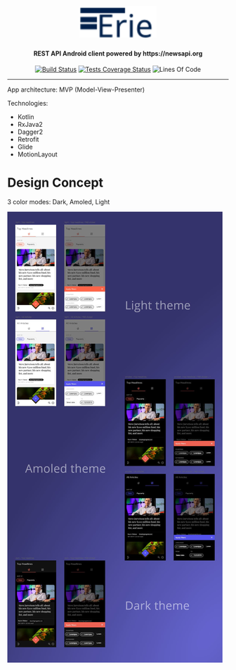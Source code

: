 <h1 align="center"><img width="35%" src="./art/logo.svg" /></h1>
<h4 align="center">REST API Android client powered by https://newsapi.org</h4>

<p align="center">
  <a href="https://travis-ci.com/letelete/erie">
    <img src="https://travis-ci.com/letelete/erie.svg?token=Sq94Sw2fJM9sbngYim6y&branch=master"
      alt="Build Status"></a>
  <a href="https://codecov.io/gh/letelete/erie">
    <img src="https://codecov.io/gh/letelete/erie/branch/master/graph/badge.svg"
      alt="Tests Coverage Status"></a>
  <img src="https://tokei.rs/b1/github/letelete/erie?category=code"
      alt="Lines Of Code"></a>
</p>

---

App architecture: MVP (Model-View-Presenter)

Technologies:

* Kotlin
* RxJava2
* Dagger2
* Retrofit
* Glide
* MotionLayout
  
# Design Concept

3 color modes: Dark, Amoled, Light

![concept](./art/concept.jpg)